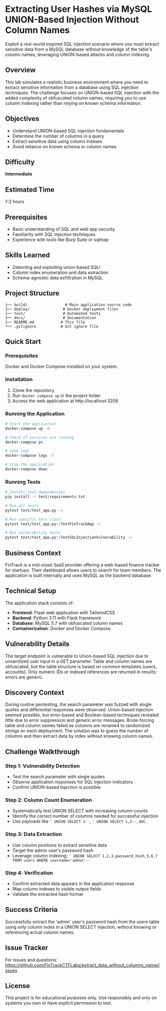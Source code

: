 # Extracting User Hashes via MySQL UNION-Based Injection Without Column Names

Exploit a real-world inspired SQL injection scenario where you must extract sensitive data from a MySQL database without knowledge of the table's column names, leveraging UNION-based attacks and column indexing.

## Overview

This lab simulates a realistic business environment where you need to extract sensitive information from a database using SQL injection techniques. The challenge focuses on UNION-based SQL injection with the added complexity of obfuscated column names, requiring you to use column indexing rather than relying on known schema information.

## Objectives

- Understand UNION-based SQL injection fundamentals
- Determine the number of columns in a query
- Extract sensitive data using column indexes
- Avoid reliance on known schema or column names

## Difficulty

**Intermediate**

## Estimated Time

1-2 hours

## Prerequisites

- Basic understanding of SQL and web app security
- Familiarity with SQL injection techniques
- Experience with tools like Burp Suite or sqlmap

## Skills Learned

- Detecting and exploiting union-based SQLi
- Column index enumeration and data extraction
- Schema-agnostic data exfiltration in MySQL

## Project Structure

```
├── build/                 # Main application source code
├── deploy/               # Docker deployment files
├── test/                 # Automated tests
├── docs/                 # Documentation
├── README.md            # This file
└── .gitignore           # Git ignore file
```

## Quick Start

### Prerequisites

Docker and Docker Compose installed on your system.

### Installation

1. Clone the repository
2. Run `docker-compose up` in the project folder
3. Access the web application at http://localhost:3206

### Running the Application

```bash
# Start the application
docker-compose up -d

# Check if services are running
docker-compose ps

# View logs
docker-compose logs -f

# Stop the application
docker-compose down
```

### Running Tests

```bash
# Install test dependencies
pip install -r test/requirements.txt

# Run all tests
pytest test/test_app.py -v

# Run specific test class
pytest test/test_app.py::TestFinTrackApp -v

# Run vulnerability tests
pytest test/test_app.py::TestSQLInjectionVulnerability -v
```

## Business Context

FinTrack is a mid-sized SaaS provider offering a web-based finance tracker for startups. Their dashboard allows users to search for team members. The application is built internally and uses MySQL as the backend database.

## Technical Setup

The application stack consists of:
- **Frontend**: Flask web application with TailwindCSS
- **Backend**: Python 3.11 with Flask framework
- **Database**: MySQL 5.7 with obfuscated column names
- **Containerization**: Docker and Docker Compose

## Vulnerability Details

The target endpoint is vulnerable to Union-based SQL injection due to unsanitized user input in a GET parameter. Table and column names are obfuscated, but the table structure is based on common templates (users, accounts). Only numeric IDs or indexed references are returned in results; errors are generic.

## Discovery Context

During routine pentesting, the search parameter was fuzzed with single quotes and differential responses were observed. Union-based injection seemed possible, but error-based and Boolean-based techniques revealed little due to error suppression and generic error messages. Brute-forcing table and column names failed as columns are renamed to randomized strings on each deployment. The solution was to guess the number of columns and then extract data by index without knowing column names.

## Challenge Walkthrough

### Step 1: Vulnerability Detection
- Test the search parameter with single quotes
- Observe application responses for SQL injection indicators
- Confirm UNION-based injection is possible

### Step 2: Column Count Enumeration
- Systematically test UNION SELECT with increasing column counts
- Identify the correct number of columns needed for successful injection
- Use payloads like `' UNION SELECT 1--`, `' UNION SELECT 1,2--`, etc.

### Step 3: Data Extraction
- Use column positions to extract sensitive data
- Target the admin user's password hash
- Leverage column indexing: `' UNION SELECT 1,2,3,password_hash,5,6,7 FROM users WHERE username='admin'--`

### Step 4: Verification
- Confirm extracted data appears in the application response
- Map column indexes to visible output fields
- Validate the extracted hash format

## Success Criteria

Successfully extract the 'admin' user's password hash from the users table using only column index in a UNION SELECT injection, without knowing or referencing actual column names.

## Issue Tracker

For issues and questions: https://github.com/FinTrackCTFLabs/extract_data_without_columns_name/issues

## License

This project is for educational purposes only. Use responsibly and only on systems you own or have explicit permission to test. 